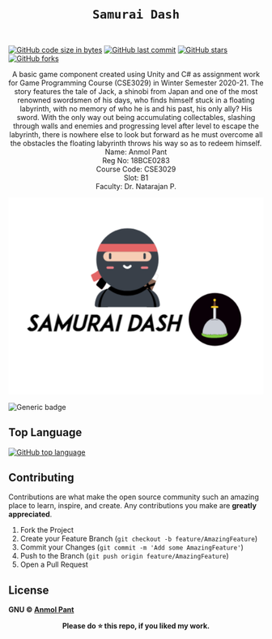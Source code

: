 <code>
  <h1 align="center">Samurai Dash</h1>
</code>

[![GitHub code size in bytes](https://img.shields.io/github/languages/code-size/anmolpant/Samurai-Dash?logo=github&style=social)](https://github.com/anmolpant/) [![GitHub last commit](https://img.shields.io/github/last-commit/anmolpant/Samurai-Dash?style=social&logo=git)](https://github.com/anmolpant/) [![GitHub stars](https://img.shields.io/github/stars/anmolpant/Samurai-Dash?style=social)](https://github.com/anmolpant/Samurai-Dash/stargazers) [![GitHub forks](https://img.shields.io/github/forks/anmolpant/Samurai-Dash?style=social&logo=git)](https://github.com/anmolpant/Samurai-Dash/network)

<p align="center">
  A basic game component created using Unity and C# as assignment work for Game Programming Course (CSE3029) in Winter Semester 2020-21.
The story features the tale of Jack, a shinobi from Japan and one of the most renowned swordsmen of his days, who finds himself stuck in a floating labyrinth, with no memory of who he is and his past, his only ally? His sword.
With the only way out being accumulating collectables, slashing through walls and enemies and progressing level after level to escape the labyrinth, there is nowhere else to look but forward as he must overcome all the obstacles the floating labyrinth throws his way so as to redeem himself.
  <br>
  Name: Anmol Pant<br>
  Reg No: 18BCE0283<br>
  Course Code: CSE3029<br>
  Slot: B1<br>
  Faculty: Dr. Natarajan P.<br>
</p>

<p align="center">
<img src="https://github.com/anmolpant/Samurai-Dash/blob/main/logo.PNG" alt="logo"/>
</p>

![Generic badge](https://img.shields.io/badge/Unity-black)

## Top Language

[![GitHub top language](https://img.shields.io/github/languages/top/anmolpant/Samurai-Dash?logo=c#&style=social)](https://github.com/anmolpant/)

## Contributing

Contributions are what make the open source community such an amazing place to learn, inspire, and create. Any contributions you make are **greatly appreciated**.

1. Fork the Project
2. Create your Feature Branch (`git checkout -b feature/AmazingFeature`)
3. Commit your Changes (`git commit -m 'Add some AmazingFeature'`)
4. Push to the Branch (`git push origin feature/AmazingFeature`)
5. Open a Pull Request

## License

**GNU &copy; [Anmol Pant](https://github.com/anmolpant/Samurai-Dash/blob/main/LICENSE)**

<div align="center">
  <b>Please do ⭐ this repo, if you liked my work.</b>
</div>